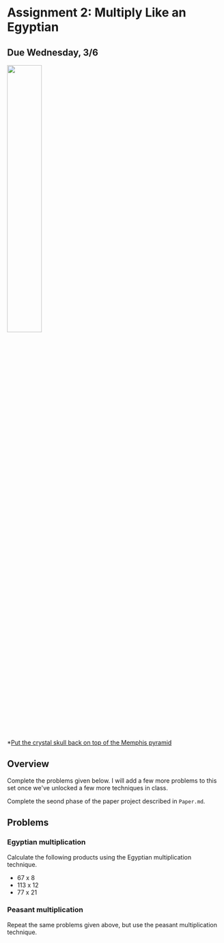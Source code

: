 # Assignment 2: Multiply Like an Egyptian

## Due Wednesday, 3/6

<img src="https://i.redd.it/pgmo7es4w3391.jpg" width="40%" />


*[Put the crystal skull back on top of the Memphis pyramid](https://www.change.org/p/memphis-city-council-put-the-crystal-skull-back-on-top-of-the-memphis-pyramid)

## Overview

Complete the problems given below. I will add a few more problems to this set once we've unlocked a few more techniques in class.

Complete the seond phase of the paper project described in `Paper.md`.


## Problems

### Egyptian multiplication

Calculate the following products using the Egyptian multiplication technique.

- 67 x 8
- 113 x 12
- 77 x 21

### Peasant multiplication

Repeat the same problems given above, but use the peasant multiplication technique.

